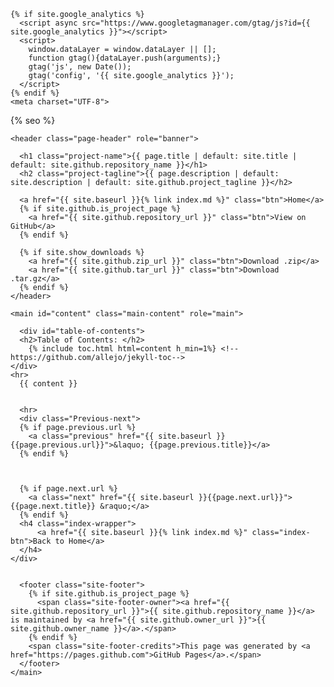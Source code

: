 <!DOCTYPE html>
<html lang="{{ site.lang | default: "en-US" }}">
  <head>

    {% if site.google_analytics %}
      <script async src="https://www.googletagmanager.com/gtag/js?id={{ site.google_analytics }}"></script>
      <script>
        window.dataLayer = window.dataLayer || [];
        function gtag(){dataLayer.push(arguments);}
        gtag('js', new Date());
        gtag('config', '{{ site.google_analytics }}');
      </script>
    {% endif %}
    <meta charset="UTF-8">

{% seo %}
    <meta name="viewport" content="width=device-width, initial-scale=1">
    <meta name="theme-color" content="#157878">
    <meta name="apple-mobile-web-app-status-bar-style" content="black-translucent">
    <link rel="stylesheet" href="{{ '/assets/css/style.css?v=' | append: site.github.build_revision | relative_url }}">
    <link rel="stylesheet" href="{{ '/assets/css/paginated.css' | relative_url }}">
  </head>
  <body>
    <!-- <a id="skip-to-content" href="#content">Skip to the content.</a>-->

    <header class="page-header" role="banner">
      
      <h1 class="project-name">{{ page.title | default: site.title | default: site.github.repository_name }}</h1>
      <h2 class="project-tagline">{{ page.description | default: site.description | default: site.github.project_tagline }}</h2>
       
      <a href="{{ site.baseurl }}{% link index.md %}" class="btn">Home</a>
      {% if site.github.is_project_page %}
        <a href="{{ site.github.repository_url }}" class="btn">View on GitHub</a>
      {% endif %}
      
      {% if site.show_downloads %}
        <a href="{{ site.github.zip_url }}" class="btn">Download .zip</a>
        <a href="{{ site.github.tar_url }}" class="btn">Download .tar.gz</a>
      {% endif %}
    </header>

    <main id="content" class="main-content" role="main">
	
      <div id="table-of-contents">
      <h2>Table of Contents: </h2>
		{% include toc.html html=content h_min=1%} <!--  https://github.com/allejo/jekyll-toc-->
	</div>
	<hr>
      {{ content }}
      
      
      <hr>
      <div class="Previous-next">
	  {% if page.previous.url %}
		<a class="previous" href="{{ site.baseurl }}{{page.previous.url}}">&laquo; {{page.previous.title}}</a>
	  {% endif %}
	  
		
		
	  {% if page.next.url %}
		<a class="next" href="{{ site.baseurl }}{{page.next.url}}">{{page.next.title}} &raquo;</a>
	  {% endif %}
	  <h4 class="index-wrapper">
		  <a href="{{ site.baseurl }}{% link index.md %}" class="index-btn">Back to Home</a>
	  </h4>
	</div>
      

      <footer class="site-footer">
        {% if site.github.is_project_page %}
          <span class="site-footer-owner"><a href="{{ site.github.repository_url }}">{{ site.github.repository_name }}</a> is maintained by <a href="{{ site.github.owner_url }}">{{ site.github.owner_name }}</a>.</span>
        {% endif %}
        <span class="site-footer-credits">This page was generated by <a href="https://pages.github.com">GitHub Pages</a>.</span>
      </footer>
    </main>
  </body>
</html>
